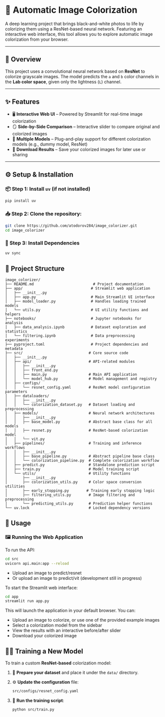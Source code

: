 # 🎨 Automatic Image Colorization

A deep learning project that brings black-and-white photos to life by colorizing them using a ResNet-based neural network. Featuring an interactive web interface, this tool allows you to explore automatic image colorization from your browser.

---

## 🧠 Overview

This project uses a convolutional neural network based on **ResNet** to colorize grayscale images. The model predicts the `a` and `b` color channels in the **Lab color space**, given only the lightness (`L`) channel.

---

## ✨ Features

- 🖥️ **Interactive Web UI** – Powered by Streamlit for real-time image colorization  
- 🪞 **Side-by-Side Comparison** – Interactive slider to compare original and colorized images  
- 🧪 **Multiple Models** – Plug-and-play support for different colorization models (e.g., dummy model, ResNet)  
- 💾 **Download Results** – Save your colorized images for later use or sharing  

---

## ⚙️ Setup & Installation

### 📦 Step 1: Install `uv` (if not installed)
```bash
pip install uv
```

### 📥 Step 2: Clone the repository:
```bash
git clone https://github.com/atodorov284/image_colorizer.git
cd image_colorizer
```

### 🔧 Step 3: Install Dependencies
```bash
uv sync
```

## 📁 Project Structure
```
image_colorizer/
├── README.md                           # Project documentation
├── app/                               # Streamlit web application
│   ├── __init__.py
│   ├── app.py                         # Main Streamlit UI interface
│   ├── model_loader.py                # Handles loading trained models
│   └── utils.py                       # UI utility functions and helpers
├── notebooks/                         # Jupyter notebooks for analysis
│   ├── data_analysis.ipynb            # Dataset exploration and statistics
│   └── filtering.ipynb                # Data preprocessing experiments
├── pyproject.toml                     # Project dependencies and metadata
├── src/                              # Core source code
│   ├── __init__.py
│   ├── api/                          # API-related modules
│   │   ├── __init__.py
│   │   ├── front_end.py              
│   │   ├── main.py                   # Main API application
│   │   └── model_hub.py              # Model management and registry
│   ├── configs/
│   │   └── resnet_config.yaml        # ResNet model configuration parameters
│   ├── dataloaders/
│   │   ├── __init__.py
│   │   └── colorization_dataset.py   # Dataset loading and preprocessing
│   ├── models/                       # Neural network architectures
│   │   ├── __init__.py
│   │   ├── base_model.py             # Abstract base class for all models
│   │   ├── resnet.py                 # ResNet-based colorization model
│   │   └── vit.py              
│   ├── pipelines/                    # Training and inference workflows
│   │   ├── __init__.py
│   │   ├── base_pipeline.py          # Abstract pipeline base class
│   │   └── colorization_pipeline.py  # Complete colorization workflow
│   ├── predict.py                    # Standalone prediction script
│   ├── train.py                      # Model training script
│   └── utils/                        # Utility functions
│       ├── __init__.py
│       ├── colorization_utils.py     # Color space conversion utilities
│       ├── early_stopping.py        # Training early stopping logic
│       ├── filtering_utils.py        # Image filtering and preprocessing
│       └── predicting_utils.py       # Prediction helper functions
└── uv.lock                           # Locked dependency versions
```


## 🚀 Usage
### 🖼️ Running the Web Application

To run the API:
```bash
cd src
uvicorn api.main:app --reload
```
- Upload an image to predict/resnet
- Or upload an image to predict/vit (development still in progress)

To start the Streamlit web interface:
```bash
cd app
streamlit run app.py
```
This will launch the application in your default browser. You can:

- Upload an image to colorize, or use one of the provided example images
- Select a colorization model from the sidebar
- View the results with an interactive before/after slider
- Download your colorized image

## 🏋️‍♂️ Training a New Model

To train a custom **ResNet-based** colorization model:

1. 📁 **Prepare your dataset** and place it under the `data/` directory.

2. ⚙️ **Update the configuration** file:
   ```bash
   src/configs/resnet_config.yaml
   ```
3. 🚀 **Run the training script**:
   ```bash
   python src/train.py
   ```
   
